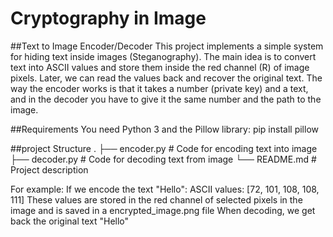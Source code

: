 # Cryptography in Image

##Text to Image Encoder/Decoder
This project implements a simple system for hiding text inside images (Steganography).
The main idea is to convert text into ASCII values and store them inside the red channel (R) of image pixels. Later, we can read the values back and recover the original text.
The way the encoder works is that it takes a number (private key) and a text, and in the decoder you have to give it the same number and the path to the image.

##Requirements
You need Python 3 and the Pillow library:
pip install pillow

##project Structure
.
├── encoder.py   # Code for encoding text into image
├── decoder.py   # Code for decoding text from image
└── README.md    # Project description

For example:
If we encode the text "Hello":
ASCII values: [72, 101, 108, 108, 111]
These values are stored in the red channel of selected pixels in the image and is saved in a encrypted_image.png file
When decoding, we get back the original text "Hello"
